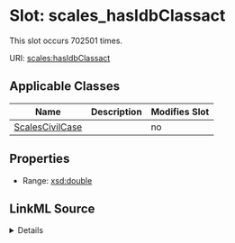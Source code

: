 

# Slot: scales_hasIdbClassact




This slot occurs 702501 times.


URI: [scales:hasIdbClassact](http://schemas.scales-okn.org/rdf/scales#hasIdbClassact)



<!-- no inheritance hierarchy -->





## Applicable Classes

| Name | Description | Modifies Slot |
| --- | --- | --- |
| [ScalesCivilCase](../classes/ScalesCivilCase.md) |  |  no  |







## Properties

* Range: [xsd:double](http://www.w3.org/2001/XMLSchema#double)







## LinkML Source

<details>

```yaml
name: scales_hasIdbClassact
from_schema: okns:scales-kg
rank: 1000
slot_uri: scales:hasIdbClassact
alias: scales_hasIdbClassact
domain_of:
- scales_CivilCase
range: double

```
</details>